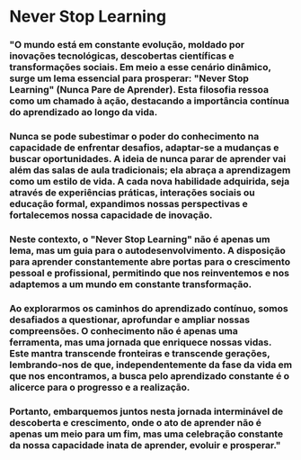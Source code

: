 # Never Stop Learning

<h3>"O mundo está em constante evolução, moldado por inovações tecnológicas, descobertas científicas e transformações sociais. Em meio a esse cenário dinâmico, surge um lema essencial para prosperar: "Never Stop Learning" (Nunca Pare de Aprender). Esta filosofia ressoa como um chamado à ação, destacando a importância contínua do aprendizado ao longo da vida.
</h3>

<h3>
Nunca se pode subestimar o poder do conhecimento na capacidade de enfrentar desafios, adaptar-se a mudanças e buscar oportunidades. A ideia de nunca parar de aprender vai além das salas de aula tradicionais; ela abraça a aprendizagem como um estilo de vida. A cada nova habilidade adquirida, seja através de experiências práticas, interações sociais ou educação formal, expandimos nossas perspectivas e fortalecemos nossa capacidade de inovação.
</h3>

<h3>
Neste contexto, o "Never Stop Learning" não é apenas um lema, mas um guia para o autodesenvolvimento. A disposição para aprender constantemente abre portas para o crescimento pessoal e profissional, permitindo que nos reinventemos e nos adaptemos a um mundo em constante transformação.
</h3>

<h3>
Ao explorarmos os caminhos do aprendizado contínuo, somos desafiados a questionar, aprofundar e ampliar nossas compreensões. O conhecimento não é apenas uma ferramenta, mas uma jornada que enriquece nossas vidas. Este mantra transcende fronteiras e transcende gerações, lembrando-nos de que, independentemente da fase da vida em que nos encontramos, a busca pelo aprendizado constante é o alicerce para o progresso e a realização.
</h3>

<h3>
Portanto, embarquemos juntos nesta jornada interminável de descoberta e crescimento, onde o ato de aprender não é apenas um meio para um fim, mas uma celebração constante da nossa capacidade inata de aprender, evoluir e prosperar."
</h3>